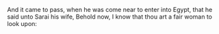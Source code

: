 And it came to pass, when he was come near to enter into Egypt, that he said unto Sarai his wife, Behold now, I know that thou art a fair woman to look upon:
